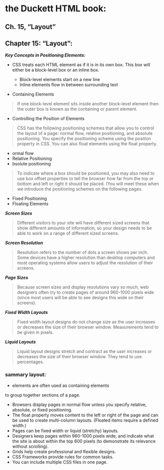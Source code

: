 # the Duckett HTML book:

## Ch. 15, “Layout” 

## Chapter 15: “Layout”:

***Key Concepts in 
Positioning Elements:***

- CSS treats each HTML element as if it is in its 
own box. This box will either be a block-level
box or an inline box.
   - Block-level elements
     start on a new line
   - Inline elements
     flow in between 
     surrounding text 

 - Containing Elements

 > If one block-level element sits inside another 
 block-level element then the outer box is 
 known as the containing or parent element. 

 - Controlling the 
 Position of Elements 

 > CSS has the following positioning schemes that allow you to control 
the layout of a page: normal flow, relative positioning, and absolute 
positioning. You specify the positioning scheme using the position
property in CSS. You can also float elements using the float property.

- ormal flow
- Relative Positioning
- bsolute positioning

> To indicate where a box should be positioned, you may also need to use 
box offset properties to tell the browser how far from the top or bottom 
and left or right it should be placed. (You will meet these when we 
introduce the positioning schemes on the following pages.

- Fixed Positioning
- Floating Elements

***Screen Sizes***
> Different visitors to your site will have different sized screens that show 
different amounts of information, so your design needs to be able to 
work on a range of different sized screens.

***Screen Resolution***
> Resolution refers to the number of dots a screen shows per inch. Some 
devices have a higher resolution than desktop computers and most 
operating systems allow users to adjust the resolution of their screens.

***Page Sizes***
> Because screen sizes and display resolutions vary so much, web 
designers often try to create pages of around 960-1000 pixels wide 
(since most users will be able to see designs this wide on their screens).

***Fixed Width Layouts***
> Fixed width layout designs do not 
change size as the user increases 
or decreases the size of their 
browser window. Measurements tend 
to be given in pixels.

***Liquid Layouts***
> Liquid layout designs 
stretch and contract 
as the user increases 
or decreases the 
size of their browser 
window. They tend to 
use percentages.

### sammary layout:

- <div> elements are often used as containing elements 
to group together sections of a page.
- Browsers display pages in normal flow unless you 
specify relative, absolute, or fixed positioning.
- The float property moves content to the left or right 
of the page and can be used to create multi-column 
layouts. (Floated items require a defined width.)
- Pages can be fixed width or liquid (stretchy) layouts.
- Designers keep pages within 960-1000 pixels wide, 
and indicate what the site is about within the top 600 
pixels (to demonstrate its relevance without scrolling).
- Grids help create professional and flexible designs.
- CSS Frameworks provide rules for common tasks.
- You can include multiple CSS files in one page.
